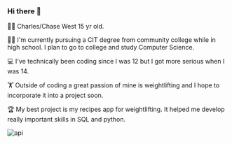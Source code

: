 ### Hi there 👋

🙋‍♂️ Charles/Chase West 15 yr old. 

👨‍🎓 I'm currently pursuing a CIT degree from community college
while in high school. I plan to go to college and study Computer Science.

💻 I've technically been coding since I was 12 but
I got more serious when I was 14. 

🏋️ Outside of coding a great passion of mine is weightlifting
and I hope to incorporate it into a project soon.

🏆 My best project is my recipes app for weightlifting.
It helped me develop really important skills in SQL and python. 

![api](https://github.com/chase-west/chase-west/assets/57733840/ea787676-9bc6-485c-baba-e758434182b5)




